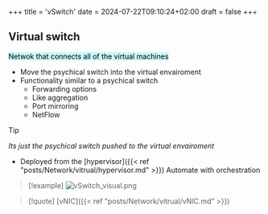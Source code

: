 +++
title = 'vSwitch'
date = 2024-07-22T09:10:24+02:00
draft = false
+++

## Virtual switch
<mark style="background: #ABF7F7A6;">Netwok that connects all of the virtual machines </mark>
- Move the psychical switch into the virtual envairoment
- Functionality similar to a psychical switch
	- Forwarding options
	- Like aggregation
	- Port mirroring
	- NetFlow

>[!tip]
>*Its just the psychical switch pushed to the virtual envairoment*

- Deployed from the [hypervisor]({{< ref "posts/Network/vitrual/hypervisor.md" >}})
	Automate with orchestration
> [!example] ![vSwitch_visual.png](/Notes/vSwitch_visual.png)

> [!quote] [vNIC]({{< ref "posts/Network/vitrual/vNIC.md" >}})

